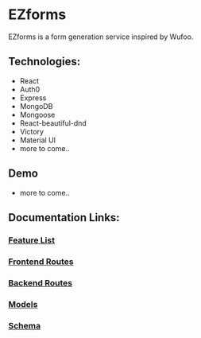 # EZforms
EZforms is a form generation service inspired by Wufoo.

## Technologies:
- React
- Auth0
- Express
- MongoDB
- Mongoose
- React-beautiful-dnd
- Victory
- Material UI
- more to come..
## Demo
  - more to come..

## Documentation Links:

### [Feature List](https://github.com/christophertalley/EZ-frontend/blob/master/documentation/feature-list.MD)

### [Frontend Routes](https://github.com/christophertalley/EZ-frontend/blob/master/documentation/frontend-route.MD)

### [Backend Routes](https://github.com/christophertalley/EZ-frontend/blob/master/documentation/backend-routes.MD)

### [Models](https://github.com/christophertalley/EZ-frontend/blob/master/documentation/models.MD)

### [Schema](https://github.com/christophertalley/EZ-frontend/blob/master/documentation/schema.MD)
